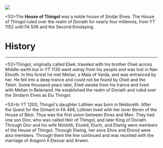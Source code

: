 ![](houseOfThingol/1.jpg)

<53>The **House of Thingol** was a noble house of Sindar Elves. The House of Thingol ruled over the realm of Doriath for nearly four millennia, from YT 1152 until FA 506 and the Second Kinslaying.

# History
---

<53>Thingol, originally called Elwë, traveled with his brother Olwë across Middle-earth but in YT 1130 went astray from his people and was lost in Nan Elmoth. In this forest he met Melian, a Maia of Varda, and was entranced by her. He fell into a deep trance and could not be found by Olwë and the Teleri. Some thousand years later, Elwë awoke from his trance and lived with Melian in Beleriand. He established the realm of Doriath and ruled over the Sindarin Elves as Elu Thingol.

<53>In YT 1200, Thingol's daughter Lúthien was born in Neldoreth. After the Quest for the Silmaril in FA 466, Lúthien lived with her lover Beren of the House of Bëor. Thus was the first union between Elves and Men. They had one son Dior, who was called Heir of Thingol, and later King of Doriath. Through Dior and his wife Nimloth, Eluréd, Elurín, and Elwing were members of the House of Thingol. Through Elwing, her sons Elros and Elrond were also members. Through them the line continued and was reunited with the marriage of Aragorn II Elessar and Arwen.
